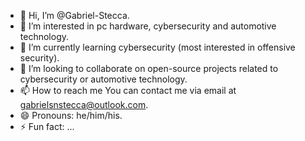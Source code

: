 - 👋 Hi, I’m @Gabriel-Stecca.
- 👀 I’m interested in pc hardware, cybersecurity and automotive technology.
- 🌱 I’m currently learning cybersecurity (most interested in offensive security).
- 💞️ I’m looking to collaborate on open-source projects related to cybersecurity or automotive technology.
- 📫 How to reach me You can contact me via email at gabrielsnstecca@outlook.com.
- 😄 Pronouns: he/him/his.
- ⚡ Fun fact: ...

<!---
Gabriel-Stecca/Gabriel-Stecca is a ✨ special ✨ repository because its `README.md` (this file) appears on your GitHub profile.
You can click the Preview link to take a look at your changes.
--->
